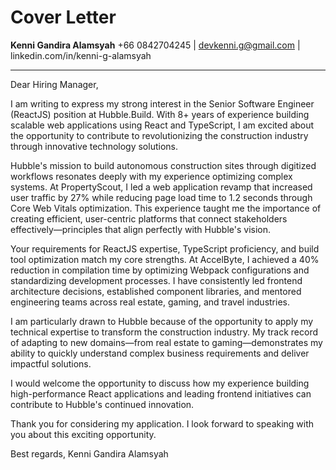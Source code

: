 # Cover Letter

**Kenni Gandira Alamsyah**
+66 0842704245 | devkenni.g@gmail.com | linkedin.com/in/kenni-g-alamsyah

---

Dear Hiring Manager,

I am writing to express my strong interest in the Senior Software Engineer (ReactJS) position at Hubble.Build. With 8+ years of experience building scalable web applications using React and TypeScript, I am excited about the opportunity to contribute to revolutionizing the construction industry through innovative technology solutions.

Hubble's mission to build autonomous construction sites through digitized workflows resonates deeply with my experience optimizing complex systems. At PropertyScout, I led a web application revamp that increased user traffic by 27% while reducing page load time to 1.2 seconds through Core Web Vitals optimization. This experience taught me the importance of creating efficient, user-centric platforms that connect stakeholders effectively—principles that align perfectly with Hubble's vision.

Your requirements for ReactJS expertise, TypeScript proficiency, and build tool optimization match my core strengths. At AccelByte, I achieved a 40% reduction in compilation time by optimizing Webpack configurations and standardizing development processes. I have consistently led frontend architecture decisions, established component libraries, and mentored engineering teams across real estate, gaming, and travel industries.

I am particularly drawn to Hubble because of the opportunity to apply my technical expertise to transform the construction industry. My track record of adapting to new domains—from real estate to gaming—demonstrates my ability to quickly understand complex business requirements and deliver impactful solutions.

I would welcome the opportunity to discuss how my experience building high-performance React applications and leading frontend initiatives can contribute to Hubble's continued innovation.

Thank you for considering my application. I look forward to speaking with you about this exciting opportunity.

Best regards,
Kenni Gandira Alamsyah